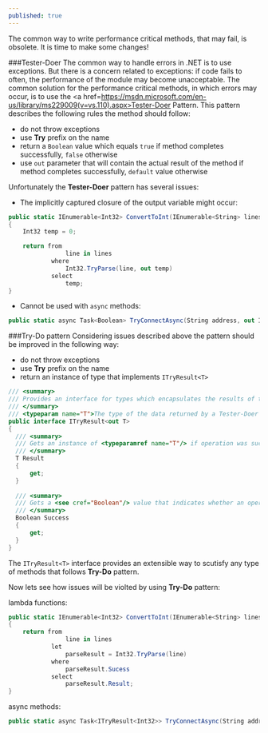 ```yaml
---
published: true
---
```


The common way to write performance critical methods, that may fail, is obsolete.
It is time to make some changes!

###Tester-Doer
The common way to handle errors in .NET is to use exceptions.
But there is a concern related to exceptions: if code fails to often, the performance of the module may become unacceptable.
The common solution for the performance critical methods, in which errors may occur, is to use the <a href=https://msdn.microsoft.com/en-us/library/ms229009(v=vs.110).aspx>Tester-Doer Pattern</a>.
This pattern describes the following rules the method should follow:

* do not throw exceptions
* use **Try** prefix on the name
* return a `Boolean` value which equals `true` if method completes successfully, `false` otherwise
* use `out` parameter that will contain the actual result of the method if method completes successfully, `default` value otherwise

Unfortunately the **Tester-Doer** pattern has several issues:

* The implicitly captured closure of the output variable might occur:

```C#
public static IEnumerable<Int32> ConvertToInt(IEnumerable<String> lines)
{
	Int32 temp = 0;

	return from
				line in lines
			where
				Int32.TryParse(line, out temp)
			select
				temp;
}
```

* Cannot be used with `async` methods:

```C#
public static async Task<Boolean> TryConnectAsync(String address, out Int32 result)
```

###Try-Do pattern
Considering issues described above the pattern should be improved in the following way:

* do not throw exceptions
* use **Try** prefix on the name
* return an instance of type that implements `ITryResult<T>`

```C#
/// <summary>
/// Provides an interface for types which encapsulates the results of the methods that implements Try-Do pattern.
/// </summary>
/// <typeparam name="T">The type of the data returned by a Tester-Doer operation.</typeparam>
public interface ITryResult<out T>
{
  /// <summary>
  /// Gets an instance of <typeparamref name="T"/> if operation was successful, default(<typeparamref name="T"/>) otherwise.
  /// </summary>
  T Result
  {
      get;
  }
  
  /// <summary>
  /// Gets a <see cref="Boolean"/> value that indicates whether an operation was successful.
  /// </summary>
  Boolean Success
  {
      get;
  }
}
```

The `ITryResult<T>` interface provides an extensible way to scutisfy any type of methods that follows **Try-Do** pattern.

Now lets see how issues will be violted by using **Try-Do** pattern:

lambda functions:
```C#
public static IEnumerable<Int32> ConvertToInt(IEnumerable<String> lines)
{
	return from
				line in lines
			let
            	parseResult = Int32.TryParse(line)
			where
            	parseResult.Sucess
			select
				parseResult.Result;
}
```

async methods:
```C#
public static async Task<ITryResult<Int32>> TryConnectAsync(String address)
```
